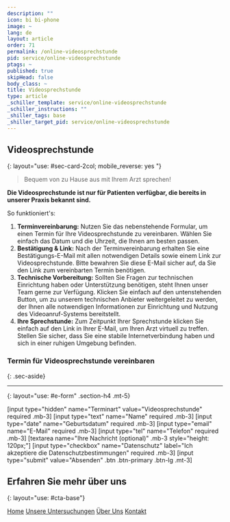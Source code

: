 ```yaml
---
description: ""
icon: bi bi-phone
image: ~
lang: de
layout: article
order: 71
permalink: /online-videosprechstunde
pid: service/online-videosprechstunde
ptags: ~
published: true
skipHead: false
body_class: ~
title: Videosprechstunde
type: article
_schiller_template: service/online-videosprechstunde
_schiller_instructions: ""
_shiller_tags: base
_shiller_target_pid: service/online-videosprechstunde
---
```

## Videosprechstunde
{: layout="use: #sec-card-2col; mobile_reverse: yes "}

> Bequem von zu Hause aus mit Ihrem Arzt sprechen!

**Die Videosprechstunde ist nur für Patienten verfügbar, die bereits in unserer Praxis bekannt sind.**

So funktioniert's:

1. **Terminvereinbarung:** Nutzen Sie das nebenstehende Formular, um einen Termin für Ihre Videosprechstunde zu vereinbaren. Wählen Sie einfach das Datum und die Uhrzeit, die Ihnen am besten passen.
2. **Bestätigung & Link:** Nach der Terminvereinbarung erhalten Sie eine Bestätigungs-E-Mail mit allen notwendigen Details sowie einem Link zur Videosprechstunde. Bitte bewahren Sie diese E-Mail sicher auf, da Sie den Link zum vereinbarten Termin benötigen.
3. **Technische Vorbereitung:** Sollten Sie Fragen zur technischen Einrichtung haben oder Unterstützung benötigen, steht Ihnen unser Team gerne zur Verfügung. Klicken Sie einfach auf den untenstehenden Button, um zu unserem technischen Anbieter weitergeleitet zu werden, der Ihnen alle notwendigen Informationen zur Einrichtung und Nutzung des Videoanruf-Systems bereitstellt.
4. **Ihre Sprechstunde:** Zum Zeitpunkt Ihrer Sprechstunde klicken Sie einfach auf den Link in Ihrer E-Mail, um Ihren Arzt virtuell zu treffen. Stellen Sie sicher, dass Sie eine stabile Internetverbindung haben und sich in einer ruhigen Umgebung befinden.


### Termin für Videosprechstunde vereinbaren
{: .sec-aside}

---
{: layout="use: #e-form" .section-h4  .mt-5}


[input type="hidden"  name="Terminart" value="Videosprechstunde" required .mb-3]
[input type="text"  name="Name" required .mb-3]
[input type="date" name="Geburtsdatum" required .mb-3]
[input type="email" name="E-Mail" required .mb-3]
[input type="tel" name="Telefon" required .mb-3]
[textarea name="Ihre Nachricht (optional)" .mb-3 style="height: 120px;"]
[input type="checkbox" name="Datenschutz" label="Ich akzeptiere die Datenschutzbestimmungen" required .mb-3]
[input type="submit" value="Absenden" .btn .btn-primary .btn-lg .mt-3]



## Erfahren Sie mehr über uns
{: layout="use: #cta-base"}

[Home](/) [Unsere Untersuchungen](/leistungen/untersuchungen.de.html) [Über Uns](/ueber-uns) [Kontakt](/kontakt)
